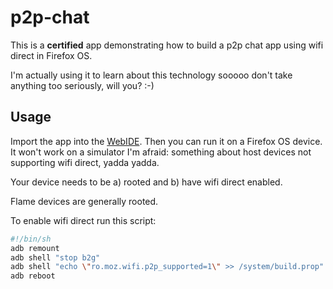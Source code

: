 # p2p-chat

This is a **certified** app demonstrating how to build a p2p chat app using wifi direct in Firefox OS.

I'm actually using it to learn about this technology sooooo don't take anything too seriously, will you? :-)

## Usage

Import the app into the [WebIDE](https://developer.mozilla.org/docs/Tools/WebIDE). Then you can run it on a Firefox OS device. It won't work on a simulator I'm afraid: something about host devices not supporting wifi direct, yadda yadda.

Your device needs to be a) rooted and b) have wifi direct enabled.

Flame devices are generally rooted.

To enable wifi direct run this script:

```bash
#!/bin/sh
adb remount
adb shell "stop b2g"
adb shell "echo \"ro.moz.wifi.p2p_supported=1\" >> /system/build.prop"
adb reboot
```

